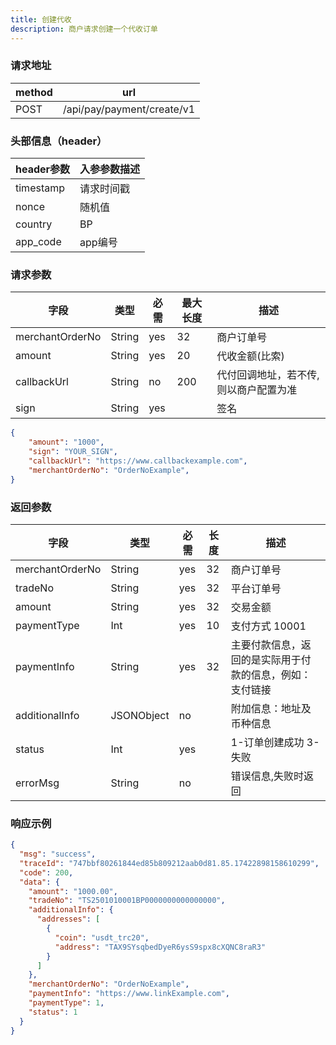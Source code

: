 ```yaml
---
title: 创建代收
description: 商户请求创建一个代收订单
---
```


### 请求地址

| method | url                        |
| ------ | -------------------------- |
| POST   | /api/pay/payment/create/v1 |

### 头部信息（header）

| header参数                  | 入参参数描述 |
|---------------------------|--------|
| timestamp                 | 请求时间戳  |
| nonce                     | 随机值    |
| country                   | BP     |
| app_code                  | app编号  |


### 请求参数

| 字段              | 类型   | 必需  | 最大长度 | 描述                                                |
|-----------------| ------ |-----|------|---------------------------------------------------|
| merchantOrderNo | String | yes | 32   | 商户订单号                                             |
| amount          | String | yes | 20   | 代收金额(比索)                                          |
| callbackUrl     | String | no  | 200  | 代付回调地址，若不传, 则以商户配置为准                              |
| sign            | String | yes |      | 签名                                                |


```json title="请求示例"
{
    "amount": "1000",
    "sign": "YOUR_SIGN",
    "callbackUrl": "https://www.callbackexample.com",
    "merchantOrderNo": "OrderNoExample",
}
```

### 返回参数

| 字段            | 类型       | 必需  | 长度 | 描述                           |
| --------------- | ---------- |-----| ---- |------------------------------|
| merchantOrderNo | String     | yes | 32   | 商户订单号                        |
| tradeNo         | String     | yes | 32   | 平台订单号                        |
| amount          | String     | yes | 32   | 交易金额                         |
| paymentType     | Int        | yes | 10   | 支付方式 10001                   |
| paymentInfo     | String     | yes | 32   | 主要付款信息，返回的是实际用于付款的信息，例如：支付链接 |
| additionalInfo  | JSONObject | no  |      | 附加信息：地址及币种信息                 |
| status          | Int        | yes |    | 1-订单创建成功  3-失败               |
| errorMsg        | String     | no  |    | 错误信息,失败时返回                   |


### 响应示例
```json
{
  "msg": "success",
  "traceId": "747bbf80261844ed85b809212aab0d81.85.17422898158610299",
  "code": 200,
  "data": {
    "amount": "1000.00",
    "tradeNo": "TS2501010001BP0000000000000000",
    "additionalInfo": {
      "addresses": [
        {
          "coin": "usdt_trc20",
          "address": "TAX9SYsqbedDyeR6ysS9spx8cXQNC8raR3"
        }
      ]
    },
    "merchantOrderNo": "OrderNoExample",
    "paymentInfo": "https://www.linkExample.com",
    "paymentType": 1,
    "status": 1
  }
}
```

```
